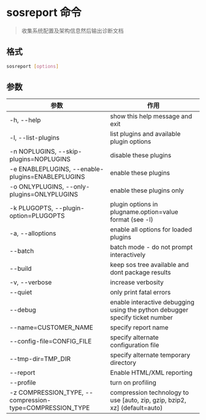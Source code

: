 # sosreport 命令

> 收集系统配置及架构信息然后输出诊断文档

## 格式

```bash
sosreport [options]
```

## 参数

| 参数 | 作用 |
| --------- | --------- |
| -h, --help | show this help message and exit |
| -l, --list-plugins | list plugins and available plugin options |
| -n NOPLUGINS, --skip-plugins=NOPLUGINS | disable these plugins |
| -e ENABLEPLUGINS, --enable-plugins=ENABLEPLUGINS | enable these plugins |
| -o ONLYPLUGINS, --only-plugins=ONLYPLUGINS | enable these plugins only |
| -k PLUGOPTS, --plugin-option=PLUGOPTS | plugin options in plugname.option=value format (see -l) |
| -a, --alloptions | enable all options for loaded plugins |
| --batch | batch mode - do not prompt interactively |
| --build | keep sos tree available and dont package results |
| -v, --verbose | increase verbosity |
| --quiet | only print fatal errors |
| --debug | enable interactive debugging using the python debugger specify ticket number |
| --name=CUSTOMER_NAME | specify report name |
| --config-file=CONFIG_FILE | specify alternate configuration file |
| --tmp-dir=TMP_DIR | specify alternate temporary directory |
| --report | Enable HTML/XML reporting |
| --profile | turn on profiling |
| -z COMPRESSION_TYPE, --compression-type=COMPRESSION_TYPE | compression technology to use [auto, zip, gzip, bzip2, xz] (default=auto) |
